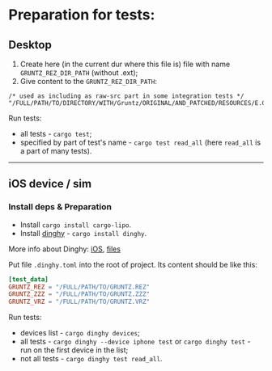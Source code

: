 # Preparation for tests:

## Desktop

1. Create here (in the current dur where this file is) file with name `GRUNTZ_REZ_DIR_PATH` (without .ext);
2. Give content to the `GRUNTZ_REZ_DIR_PATH`:

```text
/* used as including as raw-src part in some integration tests */
"/FULL/PATH/TO/DIRECTORY/WITH/Gruntz/ORIGINAL/AND_PATCHED/RESOURCES/E.G./GRUNTZ.REZ/GRUNTZ.ZZZ/GRUNTZ.VRZ/"
```

Run tests:

* all tests - `cargo test`;
* specified by part of test's name - `cargo test read_all` (here `read_all` is a part of many tests).


- - -


## iOS device / sim

### Install deps & Preparation

* Install `cargo install cargo-lipo`.
* Install [dinghy](https://crates.io/crates/dinghy) - `cargo install dinghy`.

More info about Dinghy: [iOS](https://github.com/snipsco/dinghy/blob/master/docs/ios.md), [files](https://github.com/snipsco/dinghy/blob/master/docs/files.md)


Put file `.dinghy.toml` into the root of project. Its content should be like this:

```toml
[test_data]
GRUNTZ_REZ = "/FULL/PATH/TO/GRUNTZ.REZ"
GRUNTZ_ZZZ = "/FULL/PATH/TO/GRUNTZ.ZZZ"
GRUNTZ_VRZ = "/FULL/PATH/TO/GRUNTZ.VRZ"
```

Run tests:

* devices list - `cargo dinghy devices`;
* all tests - `cargo dinghy --device iphone test` or `cargo dinghy test` - run on the first device in the list;
* not all tests - `cargo dinghy test read_all`.
